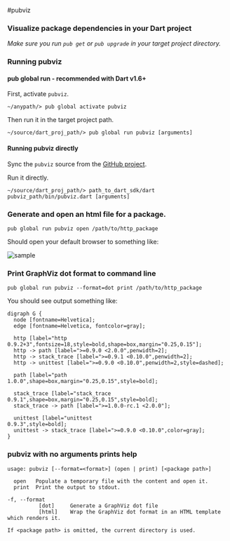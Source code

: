 #pubviz
### Visualize package dependencies in your Dart project

*Make sure you run `pub get` or `pub upgrade` in your target project directory.*

### Running pubviz

#### pub global run - recommended with Dart v1.6+

First, activate `pubviz`.
```
~/anypath/> pub global activate pubviz
```

Then run it in the target project path.

```
~/source/dart_proj_path/> pub global run pubviz [arguments]
```

#### Running pubviz directly

Sync the `pubviz` source from the [GitHub project](https://github.com/kevmoo/pubviz).

Run it directly.
```
~/source/dart_proj_path/> path_to_dart_sdk/dart pubviz_path/bin/pubviz.dart [arguments]
```


### Generate and open an html file for a package.

```
pub global run pubviz open /path/to/http_package
```

Should open your default browser to something like:

![sample](https://raw.github.com/kevmoo/pubviz/master/doc/sample.png)


### Print GraphViz dot format to command line

```
pub global run pubviz --format=dot print /path/to/http_package
```

You should see output something like:

```
digraph G {
  node [fontname=Helvetica];
  edge [fontname=Helvetica, fontcolor=gray];

  http [label="http
0.9.2+3",fontsize=18,style=bold,shape=box,margin="0.25,0.15"];
  http -> path [label=">=0.9.0 <2.0.0",penwidth=2];
  http -> stack_trace [label=">=0.9.1 <0.10.0",penwidth=2];
  http -> unittest [label=">=0.9.0 <0.10.0",penwidth=2,style=dashed];

  path [label="path
1.0.0",shape=box,margin="0.25,0.15",style=bold];

  stack_trace [label="stack_trace
0.9.1",shape=box,margin="0.25,0.15",style=bold];
  stack_trace -> path [label=">=1.0.0-rc.1 <2.0.0"];

  unittest [label="unittest
0.9.3",style=bold];
  unittest -> stack_trace [label=">=0.9.0 <0.10.0",color=gray];
}
```

### pubviz with no arguments prints help

```
usage: pubviz [--format=<format>] (open | print) [<package path>]

  open   Populate a temporary file with the content and open it.
  print  Print the output to stdout.

-f, --format
          [dot]     Generate a GraphViz dot file
          [html]    Wrap the GraphViz dot format in an HTML template which renders it.

If <package path> is omitted, the current directory is used.
```
